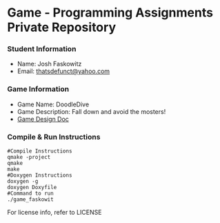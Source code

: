 # Game - Programming Assignments Private Repository
### Student Information
  + Name: Josh Faskowitz
  + Email: thatsdefunct@yahoo.com

### Game Information
  + Game Name: DoodleDive 
  + Game Description: Fall down and avoid the mosters! 
  + [Game Design Doc](GameDesignDoc.md)


### Compile & Run Instructions
```shell
#Compile Instructions
qmake -project 
qmake 
make 
#Doxygen Instructions
doxygen -g 
doxygen Doxyfile 
#Command to run
./game_faskowit
```

For license info, refer to LICENSE 
